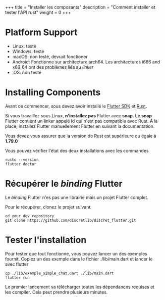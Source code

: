 +++
title = "Installer les composants"
description = "Comment installer et tester l'API rust"
weight = 0
+++
# Platform Support
- Linux: testé
- Windows: testé
- macOS: non testé, devrait fonctioner
- Android: Fonctionne sur architecture arch64. Les architectures i686 and x86_64 ont des problèmes liés au *linker*
- iOS: non testé


# Installing Components

Avant de commencer, sous devez avoir installé le [Flutter SDK](https://docs.flutter.dev/get-started/install) et [Rust](https://www.rust-lang.org/tools/install). 


Si vous travaillez sous Linux, **n'installez pas** Flutter avec **snap**. Le **snap** Flutter contient un linker appelé ld qui n'est pas compatible avec Rust. A la place, installez Flutter manuellement Flutter en suivant la documentation.



Vous devez vous assurer que la version de Rust est supérieure ou égale à **1.79.0**

Vous pouvez vérifier l'état des deux installations avec les commandes
```
rustc --version
flutter doctor
```

# Récupérer le *binding* Flutter

Le *binding* Flutter n'es pas une librairie mais un projet Flutter complet.

Pour le récupérer, clonez le projet suivant:
```
cd your_dev_repository
git clone https://github.com/discretlib/discret_flutter.git
```

# Tester l'installation

Pour tester que tout fonctionne, vous pouvez lancer un des exemples fournit.
Copiez un des exemple dans le fichier ./lib/main.dart et lancer le avec flutter
```
cp ./lib/example_simple_chat.dart ./lib/main.dart
flutter run
```

Le premier lancement va télécharger toutes les dépendances requises et les compiler. Cela peut prendre plusieurs minutes.
